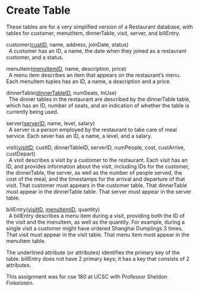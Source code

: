 # Create Table

These tables are for a very simplified version of a Restaurant database, with tables for customer, menutItem, dinnerTable, 
visit, server, and billEntry.  
  
customer(<ins>custID</ins>, name, address, joinDate, status)  
&ensp;A customer has an ID, a name, the date when they joined as a restaurant customer, and a status.  
  
menuItem(<ins>menuItemID</ins>, name, description, price)  
&ensp;A menu item describes an item that appears on the restaurant’s menu. Each menuItem tuples has
an ID, a name, a description and a price.  
  
dinnerTable(<ins>dinnerTableID</ins>, numSeats, InUse)  
&ensp;The dinner tables in the restaurant are described by the dinnerTable table, which has an ID,
number of seats, and an indication of whether the table is currently being used.

server(<ins>serverID</ins>, name, level, salary)  
&ensp;A server is a person employed by the restaurant to take care of meal service. Each sever has an
ID, a name, a level, and a salary.  
  
visit(<ins>visitID</ins>, custID, dinnerTableID, serverID, numPeople, cost, custArrive, custDepart)  
&ensp;A visit describes a visit by a customer to the restaurant. Each visit has an ID, and provides
information about the visit, including IDs for the customer, the dinnerTable, the server, as well as
the number of people served, the cost of the meal, and the timestamps for the arrival and
departure of that visit. That customer must appears in the customer table. That dinnerTable must appear in the dinnerTable table. That server must appear in the server table.  
  
billEntry(<ins>visitID</ins>, <ins>menuItemID</ins>, quantity)  
&ensp;A billEntry describes a menu item during a visit, providing both the ID of the visit and the
menuItem, as well as the quantity. For example, during a single visit a customer might have
ordered Shanghai Dumplings 3 times. That visit must appear in the visit table. That menu item must appear in the menuItem table.  
  
The underlined attribute (or attributes) identifies the primary key of the table.
billEntry does not have 2 primary keys; it has a key that consists of 2 attributes.  
  
This assignment was for cse 180 at UCSC with Professor Sheldon Finkelstein.